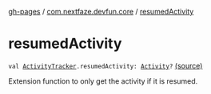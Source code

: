 [gh-pages](../index.md) / [com.nextfaze.devfun.core](index.md) / [resumedActivity](./resumed-activity.md)

# resumedActivity

`val `[`ActivityTracker`](-activity-tracker/index.md)`.resumedActivity: `[`Activity`](https://developer.android.com/reference/android/app/Activity.html)`?` [(source)](https://github.com/NextFaze/dev-fun/tree/master/devfun/src/main/java/com/nextfaze/devfun/core/ActivityTracking.kt#L44)

Extension function to only get the activity if it is resumed.


